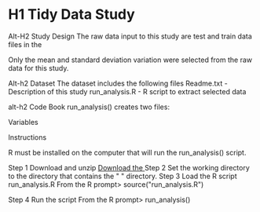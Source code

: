 # H1 Tidy Data Study 

Alt-H2 Study Design
The raw data input to this study are test and train data files in the 

Only the mean and standard deviation variation were selected from the raw data for this study.


Alt-h2 Dataset
	The dataset includes the following files
		Readme.txt -  Description of this study
		run_analysis.R - R script to extract selected data
		
		

alt-h2 Code Book
	run_analysis() creates two files:
	

 


Variables


Instructions

R must be installed on the computer that will run the run_analysis() script.

Step 1	   Download and unzip
		[Download the ](https://www.google.com)
Step 2    Set the working directory to the directory that contains the "   " directory.
Step 3    Load the R script run_analysis.R
		From the R prompt>  source("run_analysis.R")

Step 4    Run the script
		From the R prompt> run_analysis()
